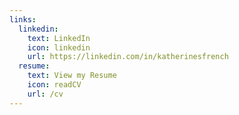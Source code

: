 ```yaml
---
links:
  linkedin:
    text: LinkedIn
    icon: linkedin
    url: https://linkedin.com/in/katherinesfrench
  resume:
    text: View my Resume
    icon: readCV
    url: /cv
---
```

